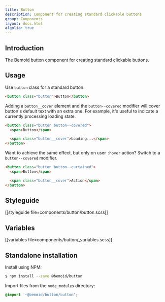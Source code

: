 ```yaml
---
title: Button
description: Component for creating standard clickable buttons
group: Components
layout: docs.html
algolia: true
---
```


## Introduction

The Bemoid button component for creating standard clickable buttons.

## Usage

Use `button` class for a standard button.

```html
<button class="button">Button</button>
```

Adding a `button__cover` element and the `button--covered` modifier will cover button's default text with an extra one. For example, it's useful to indicate a currently processing loading state.

```html
<button class="button button--covered">
  <span>Button</span>

  <span class="button__cover">Loading...</span>
</button>
```

Want to achieve the same effect, but only on user `:hover` action? Switch to a `button--covered` modifier.

```html
<button class="button button--curtained">
  <span>Button</span>

  <span class="button__cover">Action</span>
</button>
```

## Styleguide

[[styleguide file=components/button/button.scss]]

## Variables

[[variables file=components/button/_variables.scss]]

## Standalone installation

Install using NPM:

```bash
$ npm install --save @bemoid/button
```

Import files from the `node_modules` directory:

```scss
@import '~@bemoid/button/button';
```